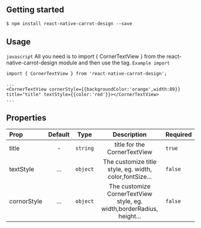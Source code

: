 ## Getting started

`$ npm install react-native-carrot-design --save`

## Usage
`javascript`
All you need is to import { CornerTextView } from the react-native-carrot-design module and then use the tag.
`Example import`
```
import { CornerTextView } from 'react-native-carrot-design';

```
```
...
<CornerTextView cornerStyle={{backgroundColor:'orange',width:89}} title="title" textStyle={{color:'red'}}></CornerTextView>
...
```
## Properties

| Prop   | Default  | Type | Description | Required|
| :------------ |:---------------:| :---------------:|  :---------------:|:-----|
| title | - | `string` | title for the CornerTextView |  `true `|
| textStyle | ... | `object` | The customize title style, eg. width, color,fontSize...  |  `false `|
| cornorStyle | ... | `object` | The customize CornerTextView style, eg. width,borderRadius, height...  |  `false `|